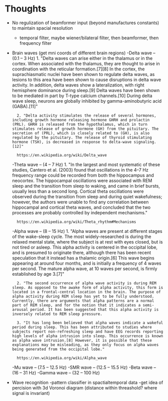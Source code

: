 # Thoughts #
- No regulization of beamformer input (beyond manufactures constants) to maintain spacial resolution
	- temporal filter, maybe wiener/bilateral filter, then beamformer, then frequency filter

- Brain waves (get mni coords of different brain regions)
	-Delta wave – (0.1 – 3 Hz)
		1. "Delta waves can arise either in the thalamus or in the cortex. When associated with the thalamus, they are thought to arise in coordination with the reticular formation.[7][8] In the cortex, the suprachiasmatic nuclei have been shown to regulate delta waves, as lesions to this area have been shown to cause disruptions in delta wave activity. In addition, delta waves show a lateralization, with right hemisphere dominance during sleep.[9] Delta waves have been shown to be mediated in part by T-type calcium channels.[10] During delta wave sleep, neurons are globally inhibited by gamma-aminobutyric acid (GABA).[11]"

	 	2. "Delta activity stimulates the release of several hormones, including growth hormone releasing hormone GHRH and prolactin (PRL). GHRH is released from the hypothalamus, which in turn stimulates release of growth hormone (GH) from the pituitary. The secretion of (PRL), which is closely related to (GH), is also regulated by the pituitary. The release of thyroid stimulating hormone (TSH), is decreased in response to delta-wave signaling.[12]"

	 	https://en.wikipedia.org/wiki/Delta_wave

    -Theta wave – (4 – 7 Hz)
    	1. "In the largest and most systematic of these studies, Cantero et al. (2003) found that oscillations in the 4–7 Hz frequency range could be recorded from both the hippocampus and neocortex. The hippocampal oscillations were associated with REM sleep and the transition from sleep to waking, and came in brief bursts, usually less than a second long. Cortical theta oscillations were observed during the transition from sleep and during quiet wakefulness; however, the authors were unable to find any correlation between hippocampal and cortical theta waves, and concluded that the two processes are probably controlled by independent mechanisms."
    	
    	https://en.wikipedia.org/wiki/Theta_rhythm#Mechanisms
    	
    -Alpha wave – (8 – 15 Hz)
    	1. "Alpha waves are present at different stages of the wake-sleep cycle. The most widely-researched is during the relaxed mental state, where the subject is at rest with eyes closed, but is not tired or asleep. This alpha activity is centered in the occipital lobe, and is presumed to originate there, although there has been recent speculation that it instead has a thalamic origin.[6] This wave begins appearing at around four months, and is initially a frequency of 4 waves per second. The mature alpha wave, at 10 waves per second, is firmly established by age 3.[7]"
    	
    	2. "The second occurrence of alpha wave activity is during REM sleep. As opposed to the awake form of alpha activity, this form is located in a frontal-central location in the brain. The purpose of alpha activity during REM sleep has yet to be fully understood. Currently, there are arguments that alpha patterns are a normal part of REM sleep, and for the notion that it indicates a semi-arousal period. It has been suggested that this alpha activity is inversely related to REM sleep pressure.

    	3. "It has long been believed that alpha waves indicate a wakeful period during sleep. This has been attributed to studies where subjects report non-refreshing sleep and have EEG records reporting high levels of alpha intrusion into sleep. This occurrence is known as alpha wave intrusion.[8] However, it is possible that these explanations may be misleading, as they only focus on alpha waves being generated from the occipital lobe."
    	
    	https://en.wikipedia.org/wiki/Alpha_wave

    -Mu wave – (7.5 – 12.5 Hz)
    -SMR wave – (12.5 – 15.5 Hz)
    -Beta wave – (16 – 31 Hz)
    -Gamma wave – (32 – 100 Hz)

- Wave recognition
	-pattern classifier in spactialtemporal data
	-get idea of percision with 3d Voronoi diagram (distance within threashold? where signal is invariant)
